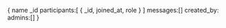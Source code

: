 {
    name
    _id
    participants:[
        {
            _id,
            joined_at,
            role
        }
    ]
    messages:[]
    created_by:
    admins:[]
}